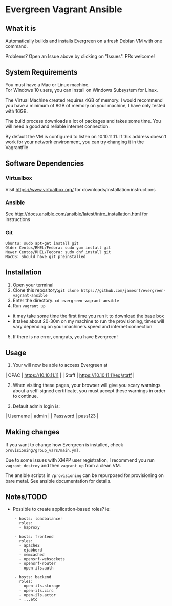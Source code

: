 # Evergreen Vagrant Ansible

## What it is

Automatically builds and installs Evergreen on a fresh Debian VM with one command.

Problems?  Open an Issue above by clicking on "Issues".  PRs welcome!

## System Requirements
You must have a Mac or Linux machine.  
For Windows 10 users, you can install on Windows Subsystem for Linux.

The Virtual Machine created requires 4GB of memory.  I would recommend you have a minimum of 8GB of memory on your machine, I have only tested with 16GB.

The build process downloads a lot of packages and takes some time.  You will need a good and reliable internet connection.

By default the VM is configured to listen on 10.10.11.11.  If this address doesn't work for your network environment, you can try changing it in the Vagrantfile

## Software Dependencies

### Virtualbox
Visit https://www.virtualbox.org/ for downloads/installation instructions

### Ansible
See http://docs.ansible.com/ansible/latest/intro_installation.html for instructions

### Git
```
Ubuntu: sudo apt-get install git
Older Centos/RHEL/Fedora: sudo yum install git
Newer Centos/RHEL/Fedora: sudo dnf install git
MacOS: Should have git preinstalled
```

## Installation
1. Open your terminal
2. Clone this repository:`git clone https://github.com/jamesrf/evergreen-vagrant-ansible`
3. Enter the directory: `cd evergreen-vagrant-ansible`
4. Run `vagrant up` 
  - it may take some time the first time you run it to download the base box
  - it takes about 20-30m on my machine to run the provisioning, times will vary depending on your machine's speed and internet connection
5. If there is no error, congrats, you have Evergreen!

## Usage
1. Your will now be able to access Evergreen at 

| OPAC          | https://10.10.11.11 |
| Staff         | https://10.10.11.11/eg/staff |

2. When visiting these pages, your browser will give you scary warnings about a self-signed certificate, you must accept these warnings in order to continue.

3. Default admin login is:

| Username      | admin   |
| Password      | pass123 |


## Making changes

If you want to change how Evergreen is installed, check  `provisioning/group_vars/main.yml`.  

Due to some issues with XMPP user registration, I recommend you run `vagrant destroy` and then `vagrant up` from a clean VM.

The ansible scripts in `/provisioning` can be repurposed for provisioning on bare metal.  See ansible documentation for details.

## Notes/TODO
- Possible to create application-based roles?  ie: 
```
    - hosts: loadbalancer
      roles:
      - haproxy

    - hosts: frontend
      roles:
      - apache2
      - ejabberd
      - memcached
      - opensrf-websockets
      - opensrf-router
      - open-ils.auth
    
    - hosts: backend
      roles: 
      - open-ils.storage
      - open-ils.circ
      - open-ils.actor
      - ...etc
```

